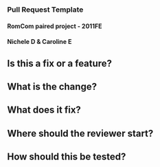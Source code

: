 ### Pull Request Template

#### RomCom paired project - 2011FE

#### Nichele D & Caroline E

## Is this a fix or a feature?

## What is the change?

## What does it fix?

## Where should the reviewer start?

## How should this be tested?
